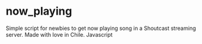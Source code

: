 # now_playing
Simple script for newbies to get now playing song in a Shoutcast streaming server. Made with love in Chile. Javascript
